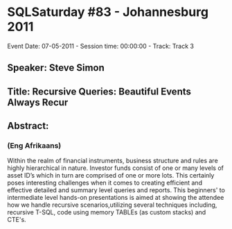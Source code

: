 # SQLSaturday #83 - Johannesburg 2011
Event Date: 07-05-2011 - Session time: 00:00:00 - Track: Track 3
## Speaker: Steve Simon
## Title: Recursive Queries: Beautiful Events Always Recur 
## Abstract:
### (Eng  Afrikaans)
Within the realm of financial instruments, business structure and rules are highly hierarchical in nature. Investor funds consist of one or many levels of asset ID’s which in turn are comprised of one or more lots. This certainly poses interesting challenges when it comes to creating efficient and effective detailed and summary level queries and reports. This beginners' to intermediate level hands-on presentations is aimed at showing the attendee how we handle recursive scenarios,utilizing several techniques including, recursive T-SQL, code using memory TABLEs (as custom stacks) and CTE's.
